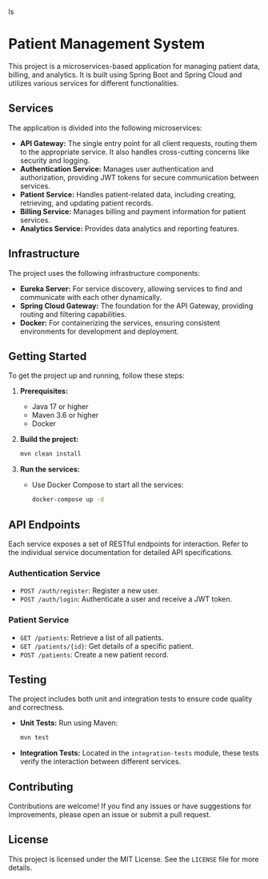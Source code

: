 ls
# Patient Management System

This project is a microservices-based application for managing patient data, billing, and analytics. It is built using Spring Boot and Spring Cloud and utilizes various services for different functionalities.

## Services

The application is divided into the following microservices:

- **API Gateway:** The single entry point for all client requests, routing them to the appropriate service. It also handles cross-cutting concerns like security and logging.
- **Authentication Service:** Manages user authentication and authorization, providing JWT tokens for secure communication between services.
- **Patient Service:** Handles patient-related data, including creating, retrieving, and updating patient records.
- **Billing Service:** Manages billing and payment information for patient services.
- **Analytics Service:** Provides data analytics and reporting features.

## Infrastructure

The project uses the following infrastructure components:

- **Eureka Server:** For service discovery, allowing services to find and communicate with each other dynamically.
- **Spring Cloud Gateway:** The foundation for the API Gateway, providing routing and filtering capabilities.
- **Docker:** For containerizing the services, ensuring consistent environments for development and deployment.

## Getting Started

To get the project up and running, follow these steps:

1. **Prerequisites:**
   - Java 17 or higher
   - Maven 3.6 or higher
   - Docker

2. **Build the project:**
   ```bash
   mvn clean install
   ```

3. **Run the services:**
   - Use Docker Compose to start all the services:
     ```bash
     docker-compose up -d
     ```

## API Endpoints

Each service exposes a set of RESTful endpoints for interaction. Refer to the individual service documentation for detailed API specifications.

### Authentication Service

- `POST /auth/register`: Register a new user.
- `POST /auth/login`: Authenticate a user and receive a JWT token.

### Patient Service

- `GET /patients`: Retrieve a list of all patients.
- `GET /patients/{id}`: Get details of a specific patient.
- `POST /patients`: Create a new patient record.

## Testing

The project includes both unit and integration tests to ensure code quality and correctness.

- **Unit Tests:** Run using Maven:
  ```bash
  mvn test
  ```
- **Integration Tests:** Located in the `integration-tests` module, these tests verify the interaction between different services.

## Contributing

Contributions are welcome! If you find any issues or have suggestions for improvements, please open an issue or submit a pull request.

## License

This project is licensed under the MIT License. See the `LICENSE` file for more details.

